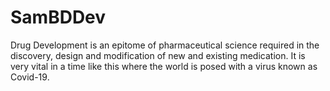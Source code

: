 # SamBDDev
Drug Development is an epitome of pharmaceutical science required in the discovery, design and modification of new and existing medication. It is very vital in a  time like this where the world is posed with a virus known as Covid-19.
